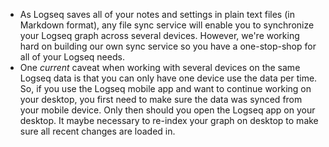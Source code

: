 - As Logseq saves all of your notes and settings in plain text files (in Markdown format), any file sync service will enable you to synchronize your Logseq graph across several devices. However, we're working hard on building our own sync service so you have a one-stop-shop for all of your Logseq needs.
- One *current* caveat when working with several devices on the same Logseq data is that you can only have one device use the data per time. So, if you use the Logseq mobile app and want to continue working on your desktop, you first need to make sure the data was synced from your mobile device. Only then should you open the Logseq app on your desktop. It maybe necessary to re-index your graph on desktop to make sure all recent changes are loaded in.
